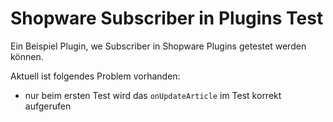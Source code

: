 # Shopware Subscriber in Plugins Test

Ein Beispiel Plugin, we Subscriber in Shopware Plugins getestet werden können.

Aktuell ist folgendes Problem vorhanden:
- nur beim ersten Test wird das ```onUpdateArticle``` im Test korrekt aufgerufen

